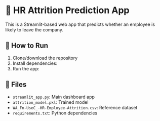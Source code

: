 # 🧠 HR Attrition Prediction App

This is a Streamlit-based web app that predicts whether an employee is likely to leave the company.

## 🚀 How to Run

1. Clone/download the repository
2. Install dependencies:
3. Run the app:

## 📂 Files

- `streamlit_app.py`: Main dashboard app
- `attrition_model.pkl`: Trained model
- `WA_Fn-UseC_-HR-Employee-Attrition.csv`: Reference dataset
- `requirements.txt`: Python dependencies
